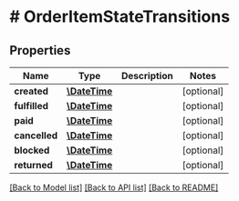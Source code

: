 # # OrderItemStateTransitions

## Properties

Name | Type | Description | Notes
------------ | ------------- | ------------- | -------------
**created** | [**\DateTime**](\DateTime.md) |  | [optional] 
**fulfilled** | [**\DateTime**](\DateTime.md) |  | [optional] 
**paid** | [**\DateTime**](\DateTime.md) |  | [optional] 
**cancelled** | [**\DateTime**](\DateTime.md) |  | [optional] 
**blocked** | [**\DateTime**](\DateTime.md) |  | [optional] 
**returned** | [**\DateTime**](\DateTime.md) |  | [optional] 

[[Back to Model list]](../../README.md#documentation-for-models) [[Back to API list]](../../README.md#documentation-for-api-endpoints) [[Back to README]](../../README.md)


